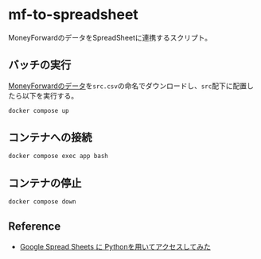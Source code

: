 # mf-to-spreadsheet

MoneyForwardのデータをSpreadSheetに連携するスクリプト。

## バッチの実行

[MoneyForwardのデータ](https://moneyforward.com/cf)を`src.csv`の命名でダウンロードし、`src`配下に配置したら以下を実行する。

```sh
docker compose up
```

## コンテナへの接続

```sh
docker compose exec app bash
```

## コンテナの停止

```sh
docker compose down
```

## Reference

- [Google Spread Sheets に Pythonを用いてアクセスしてみた](https://qiita.com/164kondo/items/eec4d1d8fd7648217935)
